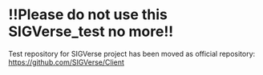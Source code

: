 !!Please do not use this SIGVerse_test no more!!
=============

Test repository for SIGVerse project has been moved as official repository:
https://github.com/SIGVerse/Client
